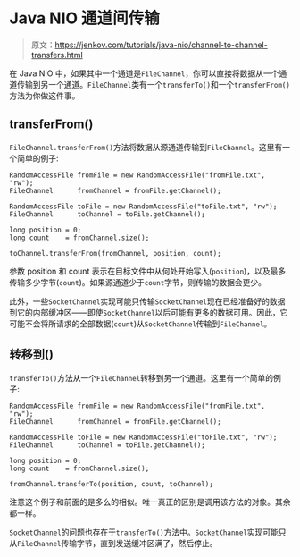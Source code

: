 # Java NIO 通道间传输

> 原文：<https://jenkov.com/tutorials/java-nio/channel-to-channel-transfers.html>

在 Java NIO 中，如果其中一个通道是`FileChannel`，你可以直接将数据从一个通道传输到另一个通道。`FileChannel`类有一个`transferTo()`和一个`transferFrom()`方法为你做这件事。

## transferFrom()

`FileChannel.transferFrom()`方法将数据从源通道传输到`FileChannel`。这里有一个简单的例子:

```
RandomAccessFile fromFile = new RandomAccessFile("fromFile.txt", "rw");
FileChannel      fromChannel = fromFile.getChannel();

RandomAccessFile toFile = new RandomAccessFile("toFile.txt", "rw");
FileChannel      toChannel = toFile.getChannel();

long position = 0;
long count    = fromChannel.size();

toChannel.transferFrom(fromChannel, position, count);

```

参数 position 和 count 表示在目标文件中从何处开始写入(`position`)，以及最多传输多少字节(`count`)。如果源通道少于`count`字节，则传输的数据会更少。

此外，一些`SocketChannel`实现可能只传输`SocketChannel`现在已经准备好的数据到它的内部缓冲区——即使`SocketChannel`以后可能有更多的数据可用。因此，它可能不会将所请求的全部数据(`count`)从`SocketChannel`传输到`FileChannel`。

## 转移到()

`transferTo()`方法从一个`FileChannel`转移到另一个通道。这里有一个简单的例子:

```
RandomAccessFile fromFile = new RandomAccessFile("fromFile.txt", "rw");
FileChannel      fromChannel = fromFile.getChannel();

RandomAccessFile toFile = new RandomAccessFile("toFile.txt", "rw");
FileChannel      toChannel = toFile.getChannel();

long position = 0;
long count    = fromChannel.size();

fromChannel.transferTo(position, count, toChannel);

```

注意这个例子和前面的是多么的相似。唯一真正的区别是调用该方法的对象。其余都一样。

`SocketChannel`的问题也存在于`transferTo()`方法中。`SocketChannel`实现可能只从`FileChannel`传输字节，直到发送缓冲区满了，然后停止。
